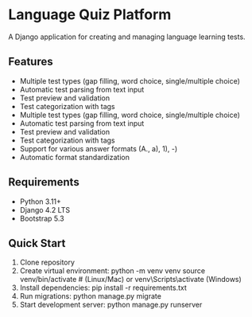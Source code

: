 # Language Quiz Platform

A Django application for creating and managing language learning tests.

## Features
- Multiple test types (gap filling, word choice, single/multiple choice)
- Automatic test parsing from text input
- Test preview and validation
- Test categorization with tags
- Multiple test types (gap filling, word choice, single/multiple choice)
- Automatic test parsing from text input
- Test preview and validation
- Test categorization with tags
- Support for various answer formats (A., a), 1), -)
- Automatic format standardization

## Requirements
- Python 3.11+
- Django 4.2 LTS
- Bootstrap 5.3

## Quick Start
1. Clone repository
2. Create virtual environment:
python -m venv venv
source venv/bin/activate  # (Linux/Mac) or venv\Scripts\activate (Windows)
3. Install dependencies:
pip install -r requirements.txt
4. Run migrations:
python manage.py migrate
5. Start development server:
python manage.py runserver